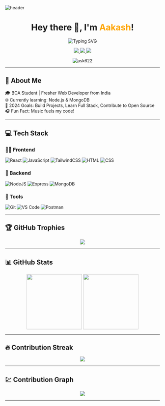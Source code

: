 <!-- Header Banner -->
<img src="https://capsule-render.vercel.app/api?type=waving&color=0e1117&height=180&section=header&text=Aakash%20&fontSize=40&fontColor=FFD700" alt="header" align="center"/>

<!-- Typing Intro -->
<h1 align="center">
  Hey there 👋, I'm <span style="color:#FFA500">Aakash</span>!
</h1>

<p align="center">
  <img src="https://readme-typing-svg.demolab.com?font=Fira+Code&duration=2000&pause=1000&center=true&vCenter=true&width=435&lines=Frontend+Web+Developer;BCA+in+Data+Science;React+%7C+Node.js+%7C+MongoDB;Open+Source+Enthusiast+%F0%9F%91%8D" alt="Typing SVG" />
</p>

<!-- Social Icons -->
<p align="center">
  <a href="https://linkedin.com/in/aakash-59715b257/" target="_blank">
    <img src="https://img.shields.io/badge/LinkedIn-0A66C2?style=for-the-badge&logo=linkedin&logoColor=white" />
  </a>
  
  <a href="mailto:aakashsain0023@gmail.com" target="_blank">
    <img src="https://img.shields.io/badge/Gmail-D14836?style=for-the-badge&logo=gmail&logoColor=white" />
  </a>

  <a href="https://leetcode.com/u/ask622/" target="_blank">
    <img src="https://img.shields.io/badge/LeetCode-FFA116?style=for-the-badge&logo=leetcode&logoColor=white" />
  </a>
</p>

<p align="center">
  <img src="https://komarev.com/ghpvc/?username=ask622&label=Profile%20views&color=0e75b6&style=flat" alt="ask622" />
</p>

---

## 💫 About Me  
🎓 BCA Student | Fresher Web Developer from India  
🌐 Currently learning: Node.js & MongoDB  
🎯 2024 Goals: Build Projects, Learn Full Stack, Contribute to Open Source  
🎧 Fun Fact: Music fuels my code!

---

## 💻 Tech Stack  

### 👨‍💻 Frontend
![React](https://img.shields.io/badge/React-20232A?style=for-the-badge&logo=react&logoColor=61DAFB)
![JavaScript](https://img.shields.io/badge/JavaScript-F7DF1E?style=for-the-badge&logo=javascript&logoColor=black)
![TailwindCSS](https://img.shields.io/badge/TailwindCSS-38B2AC?style=for-the-badge&logo=tailwind-css&logoColor=white)
![HTML](https://img.shields.io/badge/HTML5-E34F26?style=for-the-badge&logo=html5&logoColor=white)
![CSS](https://img.shields.io/badge/CSS3-1572B6?style=for-the-badge&logo=css3&logoColor=white)

### 🧰 Backend
![NodeJS](https://img.shields.io/badge/Node.js-339933?style=for-the-badge&logo=nodedotjs&logoColor=white)
![Express](https://img.shields.io/badge/Express.js-000000?style=for-the-badge&logo=express&logoColor=white)
![MongoDB](https://img.shields.io/badge/MongoDB-4EA94B?style=for-the-badge&logo=mongodb&logoColor=white)

### 🧩 Tools
![Git](https://img.shields.io/badge/Git-F05032?style=for-the-badge&logo=git&logoColor=white)
![VS Code](https://img.shields.io/badge/VS%20Code-007ACC?style=for-the-badge&logo=visual-studio-code&logoColor=white)
![Postman](https://img.shields.io/badge/Postman-FF6C37?style=for-the-badge&logo=postman&logoColor=white)

---

## 🏆 GitHub Trophies  
<p align="center">
  <img src="https://github-profile-trophy.vercel.app/?username=ask622&theme=gruvbox&title=Repositories,Commits" />
</p>

---

## 📊 GitHub Stats  
<p align="center">
  <img src="https://github-readme-stats.vercel.app/api?username=ask622&show_icons=true&theme=radical" height="180"/>
  <img src="https://github-readme-stats.vercel.app/api/top-langs/?username=ask622&layout=compact&theme=radical" height="180"/>
</p>

---

## 🔥 Contribution Streak  
<p align="center">
  <img src="https://github-readme-streak-stats.herokuapp.com/?user=ask622&theme=radical" />
</p>

---

## 💹 Contribution Graph  
<p align="center">
  <img src="https://github-readme-activity-graph.vercel.app/graph?username=ask622&theme=gruvbox" />
</p>

---


